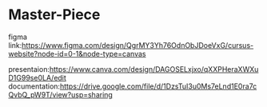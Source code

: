 # Master-Piece

figma link:https://www.figma.com/design/QgrMY3Yh76OdnObJDoeVxG/cursus-website?node-id=0-1&node-type=canvas

presentaion:https://www.canva.com/design/DAGOSELxjxo/qXXPHeraXWXuD1G99se0LA/edit
documentation:https://drive.google.com/file/d/1DzsTuI3u0Ms7eLnd1E0ra7cQvbQ_pW9T/view?usp=sharing



